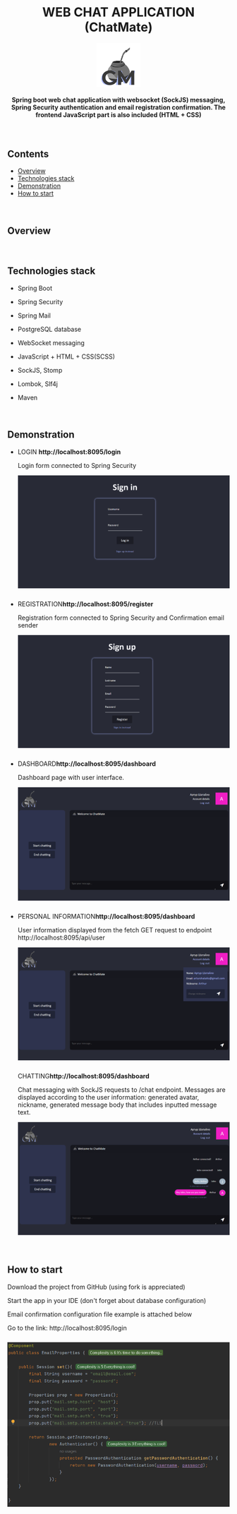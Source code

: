 <h1 align="center">WEB CHAT APPLICATION (ChatMate)</h1>
<div style="display: flex; align-items: center; justify-content: center">
<img src="./readme-img/cm.png" style="margin: auto" alt="ChatMate application" width="100">
</div>

<h4 align="center">
Spring boot web chat application with websocket (SockJS) messaging, Spring Security authentication and 
email registration confirmation. The frontend JavaScript part is also included (HTML + CSS)
</h4>

<div style="padding: 10px 0"></div> <!--spacing 20px-->

<h2>Contents</h2>
<ul>
    <li>
        <a href="#overview">Overview</a>
    </li>
    <li>
        <a href="#technologies-stack">Technologies stack</a>
    </li>
    <li>
        <a href="#demonstration">Demonstration</a>
    </li>
    <li>
        <a href="#how-to-start">How to start</a>
    </li>
</ul>

<div style="padding: 10px 0"></div> <!--spacing 20px-->

<h2 id="overview">Overview</h2>
<p></p>

<div style="padding: 10px 0"></div> <!--spacing 20px-->

<h2 id="technologies-stack">Technologies stack</h2>
<ul>
    <li>
        <p>Spring Boot</p>
    </li>
    <li>
        <p>Spring Security</p>
    </li>
    <li>
        <p>Spring Mail</p>
    </li>
    <li>
        <p>PostgreSQL database</p>
    </li>
    <li>
        <p>WebSocket messaging</p>
    </li>
    <li>
        <p>JavaScript + HTML + CSS(SCSS)</p>
    </li>
    <li>
        <p>SockJS, Stomp</p>
    </li>
    <li>
        <p>Lombok, Slf4j</p>
    </li>
    <li>
        <p>Maven</p>
    </li>
    <!--<li>
        <p>JUnit and Mockito</p>
    </li>-->
    
</ul>

<div style="padding: 10px 0"></div> <!--spacing 20px-->

<h2 id="demonstration">Demonstration</h2>
<ul>
    <li>
        <p>LOGIN <b>http://localhost:8095/login</b></p>
        <p>
            Login form connected to Spring Security
        </p>
        <img src="./readme-img/login.png" alt="ChatMate login">
    </li>
<div style="padding: 5px 0"></div> <!--spacing 10px-->
    <li>
        <p>REGISTRATION<b>http://localhost:8095/register</b></p>
        <p>
            Registration form connected to Spring Security and Confirmation email sender
        </p>
        <img src="./readme-img/register.png" alt="ChatMate register">
    </li>
<div style="padding: 5px 0"></div> <!--spacing 10px-->
    <li>
        <p>DASHBOARD<b>http://localhost:8095/dashboard</b></p>
        <p>
            Dashboard page with user interface.
        </p>
        <img src="./readme-img/dashboard.png" alt="ChatMate dashboard">
    </li>
<div style="padding: 5px 0"></div> <!--spacing 10px-->
    <li>
        <p>PERSONAL INFORMATION<b>http://localhost:8095/dashboard</b></p>
        <p>
            User information displayed from the fetch GET request to endpoint http://localhost:8095/api/user
        </p>
        <img src="./readme-img/nickname.png" alt="ChatMate personal information">
    </li>
<div style="padding: 5px 0"></div> <!--spacing 10px-->
    <p>CHATTING<b>http://localhost:8095/dashboard</b></p>
        <p>
            Chat messaging with SockJS requests to /chat endpoint. Messages are displayed according to the user information: 
            generated avatar, nickname, generated message body that includes inputted message text. 
        </p>
        <img src="./readme-img/chatting.png" alt="ChatMate chat">
</ul>

<div style="padding: 10px 0"></div> <!--spacing 20px-->

<h2 id="how-to-start">How to start</h2>
<p>Download the project from GitHub (using fork is appreciated)</p>
<p>Start the app in your IDE (don't forget about database configuration)</p>
<p>Email confirmation configuration file example is attached below</p>
<p>Go to the link: http://localhost:8095/login</p>
<div style="padding: 5px 0"></div> <!--spacing 10px-->

<img src="./readme-img/email.png" alt="ChatMate chat">

<div style="padding: 10px 0"></div> <!--spacing 20px-->